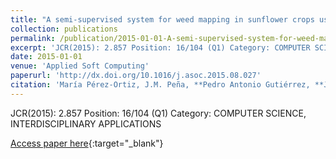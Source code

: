 ```yaml
---
title: "A semi-supervised system for weed mapping in sunflower crops using unmanned aerial vehicles and a crop row detection method"
collection: publications
permalink: /publication/2015-01-01-A-semi-supervised-system-for-weed-mapping-in-sunflower-crops-using-unmanned-aerial-vehicles-and-a-crop-row-detection-method
excerpt: 'JCR(2015): 2.857 Position: 16/104 (Q1) Category: COMPUTER SCIENCE, INTERDISCIPLINARY APPLICATIONS'
date: 2015-01-01
venue: 'Applied Soft Computing'
paperurl: 'http://dx.doi.org/10.1016/j.asoc.2015.08.027'
citation: 'María Pérez-Ortiz, J.M. Peña, **Pedro Antonio Gutiérrez, **J. Torres-Sánchez, César Hervás-Martínez, F. López-Granados, &quot;A semi-supervised system for weed mapping in sunflower crops using unmanned aerial vehicles and a crop row detection method.&quot; Applied Soft Computing, Vol. 37, 2015, pp.533–544.'
---
```

JCR(2015): 2.857 Position: 16/104 (Q1) Category: COMPUTER SCIENCE, INTERDISCIPLINARY APPLICATIONS

[Access paper here](http://dx.doi.org/10.1016/j.asoc.2015.08.027){:target="_blank"}

